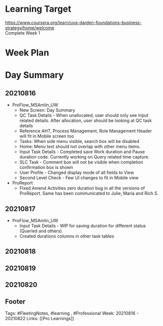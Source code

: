# Learning Target  

https://www.coursera.org/learn/uva-darden-foundations-business-strategy/home/welcome  
Complete Week 1   
    

# Week Plan  

  

# Day Summary 
## 20210816
- ProFlow_MSAmlin_UW
	- New Screen: Day Summary
	- QC Task Details - When unallocated, user should only see Input related details. After allocation, user should be looking at QC task details
	- Reference AHT, Process Management, Role Management Header will fit in Mobile screen too
	- Tasks: When side menu visible, search box will be disabled
	- Home: Menu text should not overlap with other menu items.
	- Input Task Details - Completed save Work duration and Pause duration code. Currently working on Query related time capture.
	- SLC Task - Comment box will not be visible when completion confirmation box is shown
	- User Profile - Changed display mode of all fields to View
	- Second Level Check - Few UI changes to fit in Mobile view
- ProReport 
	- FIxed Amend Activities zero duration bug in all the versions of ProReport. Same has been communicated to Julie, Maria and Rich S.

## 20210817
- ProFlow_MSAmlin_UW
	- Input Task Details - WIP for saving duration for different status (Queried and others).
	- Created durations columns in other task tables


## 20210818

## 20210819

## 20210820



## Footer

Tags: #FleetingNotes, #learning , #Professional
Week: 20210816 - 20210822
Links: [[Pro Learnings]]

<!--
Comment - 
-->
